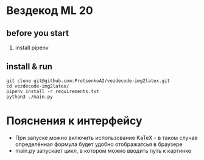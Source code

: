 # Вездекод ML 20

## before you start
1. install pipenv


## install & run
```
git clone git@github.com:ProtsenkoAI/vezdecode-img2latex.git
cd vezdecode-img2latex/
pipenv install -r requirements.txt
python3 ./main.py
```

# Пояснения к интерфейсу
* При запуске можно включить использование KaTeX - в таком случае определённая формула будет удобно отображатсья
  в браузере
* main.py запускает цикл, в котором можно вводить путь к картинке

